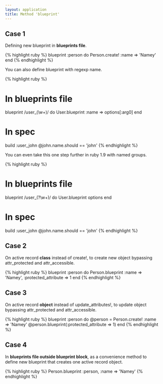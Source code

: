```yaml
---
layout: application
title: Method 'blueprint'
---
```


## Case 1

Defining new blueprint in **blueprints file**.

{% highlight ruby %}
blueprint :person do
  Person.create! :name => 'Namey'
end
{% endhighlight %}

You can also define blueprint with regexp name.

{% highlight ruby %}
# In blueprints file
blueprint /user_(\w+)/ do
  User.blueprint :name => options[:arg0]
end

# In spec
build :user_john
@john.name.should == 'john'
{% endhighlight %}

You can even take this one step further in ruby 1.9 with named groups.

{% highlight ruby %}
# In blueprints file
blueprint /user_(?<name>\w+)/ do
  User.blueprint options
end

# In spec
build :user_john
@john.name.should == 'john'
{% endhighlight %}

## Case 2

On active record **class** instead of create!, to create new object bypassing attr_protected and attr_accessible.

{% highlight ruby %}
blueprint :person do
  Person.blueprint :name => 'Namey', :protected_attribute => 1
end
{% endhighlight %}

## Case 3

On active record **object** instead of update_attributes!, to update object bypassing attr_protected and attr_accessible.

{% highlight ruby %}
blueprint :person do
  @person = Person.create! :name => 'Namey'
  @person.blueprint(:protected_attribute => 1)
end
{% endhighlight %}

## Case 4

In **blueprints file outside blueprint block**, as a convenience method to define new blueprint that creates one active record object.

{% highlight ruby %}
Person.blueprint :person, :name => 'Namey'
{% endhighlight %}
